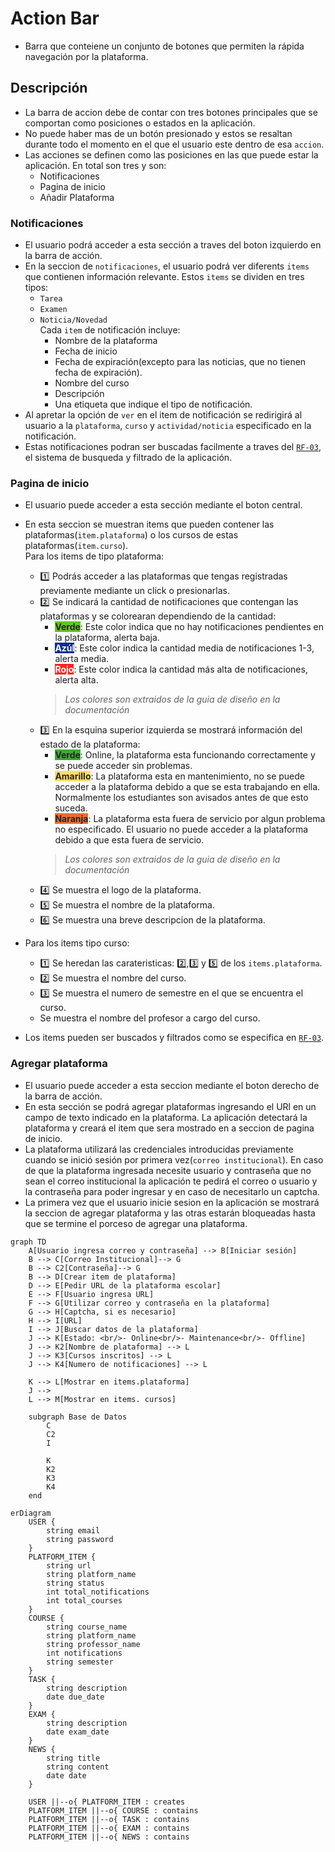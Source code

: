 # Action Bar

- Barra que conteiene un conjunto de botones que permiten la rápida navegación por la plataforma.

## Descripción
- La barra de accion debe de contar con tres botones principales que se comportan como posiciones o estados en la aplicación.
- No puede haber mas de un botón presionado y estos se resaltan durante todo el momento en el que el usuario este dentro de esa `accion`.
- Las acciones se definen como las posiciones en las que puede estar la aplicación. En total son tres y son:
  - Notificaciones
  - Pagina de inicio
  - Añadir Plataforma
### Notificaciones
- El usuario podrá acceder a esta sección a traves del boton izquierdo en la barra de acción.
- En la seccion de `notificaciones`, el usuario podrá ver diferents `items` que contienen información relevante. Estos `items` se dividen en tres tipos:
  - `Tarea`
  - `Examen`
  - `Noticia/Novedad`  
Cada `item` de notificación incluye:
    - Nombre de la plataforma
    - Fecha de inicio
    - Fecha de expiración(excepto para las noticias, que no tienen fecha de expiración).
    - Nombre del curso
    - Descripción
    - Una etiqueta que indique el tipo de notificación.
- Al apretar la opción de `ver` en el item de notificación se redirigirá al usuario a la `plataforma`, `curso` y `actividad/noticia` especificado en la notificación.
- Estas notificaciones podran ser buscadas facilmente a traves del [`RF-03`], el sistema de busqueda y filtrado de la aplicación.

### Pagina de inicio
- El usuario puede acceder a esta sección mediante el boton central.
- En esta seccion se muestran items que pueden contener las plataformas(`item.plataforma`) o los cursos de estas plataformas(`item.curso`).  
Para los items de tipo plataforma:
  - :one: Podrás acceder a las plataformas que tengas registradas previamente mediante un click o presionarlas.
  - :two: Se indicará la cantidad de notificaciones que contengan las plataformas y se colorearan dependiendo de la cantidad:
    - <span style="background-color:#62c51e;color:#262628;"><strong>Verde</strong></span>: Este color indica que no hay notificaciones pendientes en la plataforma, alerta baja.
    - <span style="background-color:#0c2e93;color:#ffffff;"><strong>Azúl</strong></span>: Este color indica la cantidad media de notificaciones 1-3, alerta media.
    - <span style="background-color:#ff2323;color:#ffffff;"><strong>Rojo</strong></span>: Este color indica la cantidad más alta de notificaciones, alerta alta.
    >*Los colores son extraidos de la guia de diseño en la documentación*
  - :three: En la esquina superior izquierda se mostrará información del estado de la plataforma:
    - <span style="background-color:#3bac31;color:#262628;"><strong>Verde</strong></span>: Online, la plataforma esta funcionando correctamente y se puede acceder sin problemas.
    - <span style="background-color:#ffde66;color:#262628;"><strong>Amarillo</strong></span>: La plataforma esta en mantenimiento, no se puede acceder a la plataforma debido a que se esta trabajando en ella. Normalmente los estudiantes son avisados antes de que esto suceda.
    - <span style="background-color:#e66e34;color:#262628"><strong>Naranja</strong></span>: La plataforma esta fuera de servicio por algun problema no especificado. El usuario no puede acceder a la plataforma debido a que esta fuera de servicio.
     >*Los colores son extraidos de la guia de diseño en la documentación*
  - :four: Se muestra el logo de la plataforma.
  - :five: Se muestra el nombre de la plataforma.
  - :six: Se muestra una breve descripcion de la plataforma.
  
 - Para los items tipo curso:
   - :one: Se heredan las carateristicas: :two:,:three: y :five: de los `items.plataforma`.
   - :two: Se muestra el nombre del curso.
   - :three: Se muestra el numero de semestre en el que se encuentra el curso.
   - Se muestra el nombre del profesor a cargo del curso.
- Los items pueden ser buscados y filtrados como se especifica en [`RF-03`].
### Agregar plataforma
- El usuario puede acceder a esta seccion mediante el boton derecho de la barra de acción.
- En esta sección se podrá agregar plataformas ingresando el URl en un campo de texto indicado en la plataforma. La aplicación detectará la plataforma y creará el item que sera mostrado en a seccion de pagina de inicio.
- La plataforma utilizará las credenciales introducidas previamente cuando se inició sesión por primera vez(`correo institucional`). En caso de que la plataforma ingresada necesite usuario y contraseña que no sean el correo institucional la aplicación te pedirá el correo o usuario y la contraseña para poder ingresar y en caso de necesitarlo un captcha.
- La primera vez que el usuario inicie sesion en la aplicación se mostrará la seccion de agregar plataforma y las otras estarán bloqueadas hasta que se termine el porceso de agregar una plataforma.
``` mermaid
graph TD
    A[Usuario ingresa correo y contraseña] --> B[Iniciar sesión]
    B --> C[Correo Institucional]--> G
    B --> C2[Contraseña]--> G
    B --> D[Crear item de plataforma]
    D --> E[Pedir URL de la plataforma escolar]
    E --> F[Usuario ingresa URL]
    F --> G[Utilizar correo y contraseña en la plataforma]
    G --> H[Captcha, si es necesario]
    H --> I[URL]
    I --> J[Buscar datos de la plataforma]
    J --> K[Estado: <br/>- Online<br/>- Maintenance<br/>- Offline]
    J --> K2[Nombre de plataforma] --> L
    J --> K3[Cursos inscritos] --> L
    J --> K4[Numero de notificaciones] --> L
    
    K --> L[Mostrar en items.plataforma]
    J --> 
    L --> M[Mostrar en items. cursos]

    subgraph Base de Datos
        C
        C2
        I
        
        K
        K2
        K3
        K4
    end
```

``` mermaid
erDiagram
    USER {
        string email
        string password
    }
    PLATFORM_ITEM {
        string url
        string platform_name
        string status
        int total_notifications
        int total_courses
    }
    COURSE {
        string course_name
        string platform_name
        string professor_name
        int notifications
        string semester
    }
    TASK {
        string description
        date due_date
    }
    EXAM {
        string description
        date exam_date
    }
    NEWS {
        string title
        string content
        date date
    }

    USER ||--o{ PLATFORM_ITEM : creates
    PLATFORM_ITEM ||--o{ COURSE : contains
    PLATFORM_ITEM ||--o{ TASK : contains
    PLATFORM_ITEM ||--o{ EXAM : contains
    PLATFORM_ITEM ||--o{ NEWS : contains
```

## 




[`RF-03`]: https://github.com/Ozia112/Team-2-FSE-repo/blob/FIS-Project-Stage-3/PD/PD2/OrtizIsaac.md